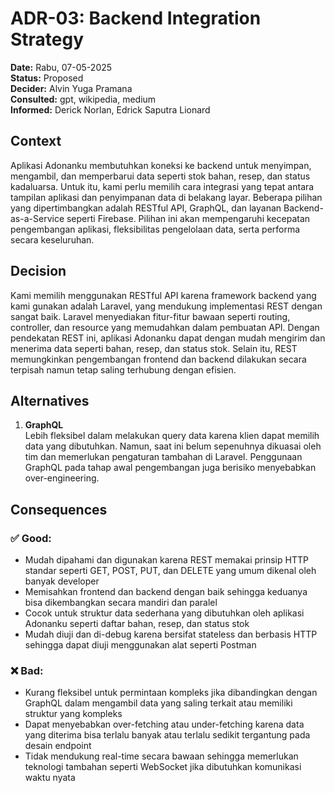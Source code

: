 # ADR-03: Backend Integration Strategy 

**Date:** Rabu, 07-05-2025  
**Status:** Proposed  
**Decider:** Alvin Yuga Pramana <br>
**Consulted:** gpt, wikipedia, medium <br>
**Informed:** Derick Norlan, Edrick Saputra Lionard

## Context
Aplikasi Adonanku membutuhkan koneksi ke backend untuk menyimpan, mengambil, dan memperbarui data seperti stok bahan, resep, dan status kadaluarsa. Untuk itu, kami perlu memilih cara integrasi yang tepat antara tampilan aplikasi dan penyimpanan data di belakang layar. Beberapa pilihan yang dipertimbangkan adalah RESTful API, GraphQL, dan layanan Backend-as-a-Service seperti Firebase. Pilihan ini akan mempengaruhi kecepatan pengembangan aplikasi, fleksibilitas pengelolaan data, serta performa secara keseluruhan.

## Decision
Kami memilih menggunakan RESTful API karena framework backend yang kami gunakan adalah Laravel, yang mendukung implementasi REST dengan sangat baik. Laravel menyediakan fitur-fitur bawaan seperti routing, controller, dan resource yang memudahkan dalam pembuatan API. Dengan pendekatan REST ini, aplikasi Adonanku dapat dengan mudah mengirim dan menerima data seperti bahan, resep, dan status stok. Selain itu, REST memungkinkan pengembangan frontend dan backend dilakukan secara terpisah namun tetap saling terhubung dengan efisien.

## Alternatives
1. **GraphQL** <br>
    Lebih fleksibel dalam melakukan query data karena klien dapat memilih data yang dibutuhkan. Namun, saat ini belum sepenuhnya dikuasai oleh tim dan memerlukan pengaturan tambahan di Laravel. Penggunaan GraphQL pada tahap awal pengembangan juga berisiko menyebabkan over-engineering.

## Consequences
### ✅ Good:
- Mudah dipahami dan digunakan karena REST memakai prinsip HTTP standar seperti GET, POST, PUT, dan DELETE yang umum dikenal oleh banyak developer
- Memisahkan frontend dan backend dengan baik sehingga keduanya bisa dikembangkan secara mandiri dan paralel
- Cocok untuk struktur data sederhana yang dibutuhkan oleh aplikasi Adonanku seperti daftar bahan, resep, dan status stok
- Mudah diuji dan di-debug karena bersifat stateless dan berbasis HTTP sehingga dapat diuji menggunakan alat seperti Postman

### ❌ Bad:
- Kurang fleksibel untuk permintaan kompleks jika dibandingkan dengan GraphQL dalam mengambil data yang saling terkait atau memiliki struktur yang kompleks
- Dapat menyebabkan over-fetching atau under-fetching karena data yang diterima bisa terlalu banyak atau terlalu sedikit tergantung pada desain endpoint
- Tidak mendukung real-time secara bawaan sehingga memerlukan teknologi tambahan seperti WebSocket jika dibutuhkan komunikasi waktu nyata
